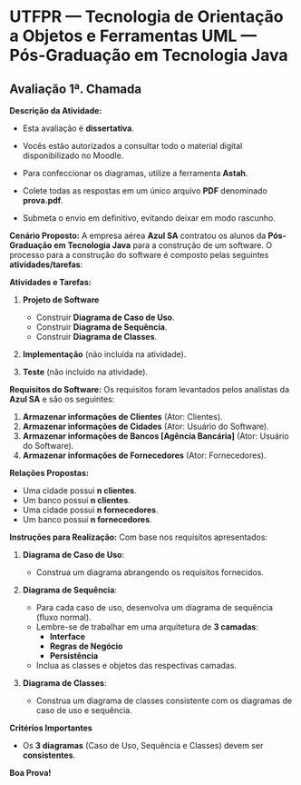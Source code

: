 # UTFPR — Tecnologia de Orientação a Objetos e Ferramentas UML — Pós-Graduação em Tecnologia Java

## Avaliação 1ª. Chamada

**Descrição da Atividade:**
- Esta avaliação é **dissertativa**. 

- Vocês estão autorizados a consultar todo o material digital disponibilizado no Moodle.
- Para confeccionar os diagramas, utilize a ferramenta **Astah**.
- Colete todas as respostas em um único arquivo **PDF** denominado **prova.pdf**.
- Submeta o envio em definitivo, evitando deixar em modo rascunho.

**Cenário Proposto:**
A empresa aérea **Azul SA** contratou os alunos da **Pós-Graduação em Tecnologia Java** para a construção de um software. O processo para a construção do software é composto pelas seguintes **atividades/tarefas**:

**Atividades e Tarefas:**
1. **Projeto de Software**
   - Construir **Diagrama de Caso de Uso**.
   - Construir **Diagrama de Sequência**.
   - Construir **Diagrama de Classes**.

2. **Implementação** (não incluída na atividade).
3. **Teste** (não incluído na atividade).

**Requisitos do Software:**
Os requisitos foram levantados pelos analistas da **Azul SA** e são os seguintes:
1. **Armazenar informações de Clientes** (Ator: Clientes).
2. **Armazenar informações de Cidades** (Ator: Usuário do Software).
3. **Armazenar informações de Bancos [Agência Bancária]** (Ator: Usuário do Software).
4. **Armazenar informações de Fornecedores** (Ator: Fornecedores).

**Relações Propostas:**
- Uma cidade possui **n clientes**.
- Um banco possui **n clientes**.
- Uma cidade possui **n fornecedores**.
- Um banco possui **n fornecedores**.

**Instruções para Realização:**
Com base nos requisitos apresentados:
1. **Diagrama de Caso de Uso**:
   - Construa um diagrama abrangendo os requisitos fornecidos.

2. **Diagrama de Sequência**:
   - Para cada caso de uso, desenvolva um diagrama de sequência (fluxo normal).
   - Lembre-se de trabalhar em uma arquitetura de **3 camadas**: 
     - **Interface**  
     - **Regras de Negócio**  
     - **Persistência**  
   - Inclua as classes e objetos das respectivas camadas.

3. **Diagrama de Classes**:
   - Construa um diagrama de classes consistente com os diagramas de caso de uso e sequência.

**Critérios Importantes**
- Os **3 diagramas** (Caso de Uso, Sequência e Classes) devem ser **consistentes**.

**Boa Prova!**
